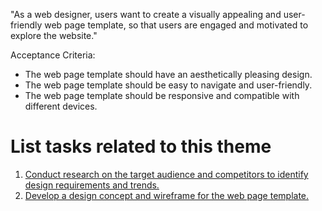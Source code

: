 "As a web designer, users want to create a visually appealing and user-friendly web page template, so that users are engaged and motivated to explore the website."

Acceptance Criteria:

- The web page template should have an aesthetically pleasing design. 
- The web page template should be easy to navigate and user-friendly. 
- The web page template should be responsive and compatible with different devices.


# List tasks related to this theme
1. [Conduct research on the target audience and competitors to identify design requirements and trends.](https://github.com/EDS435/mywebclass-agile-docs/blob/main/documentation/templates/theme/initiatives/epics/stories/tasks/task_8.md)
2. [Develop a design concept and wireframe for the web page template.](https://github.com/EDS435/mywebclass-agile-docs/blob/main/documentation/templates/theme/initiatives/epics/stories/tasks/task_9.md)